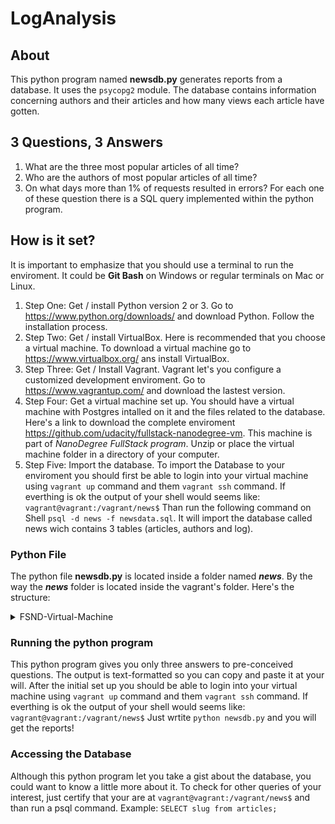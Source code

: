 # LogAnalysis
## About
This python program named **newsdb.py** generates reports from a database.
It uses the `psycopg2` module.
The database contains information concerning authors and their articles 
and how many views each article have gotten.
## 3 Questions, 3 Answers
1. What are the three most popular articles of all time?
2. Who are the authors of most popular articles of all time?
3. On what days more than 1% of requests resulted in errors?
For each one of these question there is a SQL query implemented within the python program.
## How is it set?
It is important to emphasize that you should use a terminal to run the enviroment.
It could be **Git Bash** on Windows or regular terminals on Mac or Linux.
1. Step One: Get / install Python version 2 or 3. 
Go to https://www.python.org/downloads/ and download Python.
Follow the installation process.
2. Step Two: Get / install VirtualBox.
Here is recommended that you choose a virtual machine.
To download a virtual machine go to https://www.virtualbox.org/ ans install VirtualBox.
3. Step Three: Get / Install Vagrant.
Vagrant let's you configure a customized development enviroment.
Go to https://www.vagrantup.com/ and download the lastest version.
4. Step Four: Get a virtual machine set up.
You should have a virtual machine with Postgres intalled on it and the files related to the database.
Here's a link to download the complete enviroment https://github.com/udacity/fullstack-nanodegree-vm.
This machine is part of _NanoDegree FullStack program_.
Unzip or place the virtual machine folder in a directory of your computer.
5. Step Five: Import the database.
To import the Database to your enviroment you should first be able to login into your virtual machine
using `vagrant up` command and them `vagrant ssh` command.
If everthing is ok the output of your shell would seems like:
`vagrant@vagrant:/vagrant/news$`
Than run the following command on Shell `psql -d news -f newsdata.sql`.
It will import the database called news wich contains 3 tables (articles, authors and log).
### Python File
The python file **newsdb.py** is located inside a folder named ***news***.
By the way the ***news*** folder is located inside the vagrant's folder. Here's the structure:
   <details>
      <summary>FSND-Virtual-Machine</summary> 
      <details>
            <summary>vagrant</summary>                
              <summary>* .vagrant</summary>                  
              <summary>* catalog</summary>                   
              <summary>* forum</summary>                  
       <details>
           <summary>news</summary>
           <p>newsdb.py</p>
        </details>
         </details>
    </details>
    
### Running the python program
This python program gives you only three answers to pre-conceived questions. The output is text-formatted
so you can copy and paste it at your will.
After the initial set up you should be able to login into your virtual machine
using `vagrant up` command and them `vagrant ssh` command.
If everthing is ok the output of your shell would seems like:
`vagrant@vagrant:/vagrant/news$`
Just wrtite `python newsdb.py` and you will get the reports!
### Accessing the Database
Although this python program let you take a gist about the database, you could want to know a little more
about it.
To check for other queries of your interest, just certify that your are at `vagrant@vagrant:/vagrant/news$`
and than run a psql command. Example: `SELECT slug from articles;` 
